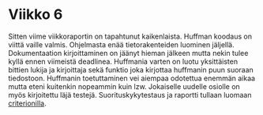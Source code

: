 Viikko 6
===
Sitten viime viikkoraportin on tapahtunut kaikenlaista. Huffman koodaus on viittä vaille valmis. Ohjelmasta enää tietorakenteiden luominen 
jäljellä. Dokumentaation kirjoittaminen on jäänyt hieman jälkeen mutta nekin tulee kyllä ennen viimeistä deadlinea. Huffmania varten
on luotu yksittäisten bittien lukija ja kirjoittaja sekä funktio joka kirjottaa huffmanin puun suoraan tiedostoon. Huffmanin
toetuttaminen vei aiempaa odotettua enemmän aikaa mutta eteni kuitenkin nopeammin kuin lzw. Jokaiselle uudelle osiolle on myös kirjoitettu
läjä testejä. Suorituskykytestaus ja raportti tullaan luomaan [criterionilla](https://docs.rs/criterion/0.3.0/criterion/).
